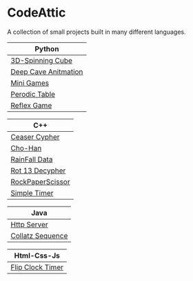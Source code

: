 # CodeAttic
A collection of small projects built in many different languages.

| Python |
|--------|
|[3D-Spinning Cube](https://github.com/Lokonco/CodeAttic/blob/main/Python/3D-SpinningCube.py) |
|[Deep Cave Anitmation](https://github.com/Lokonco/CodeAttic/blob/main/Python/DeepCaveAnimation.py) |
|[Mini Games](https://github.com/Lokonco/CodeAttic/blob/main/Python/MiniGames.py) |
|[Perodic Table](https://github.com/Lokonco/CodeAttic/blob/main/Python/PerodicTable.py) |
|[Reflex Game](https://github.com/Lokonco/CodeAttic/blob/main/Python/ReflexGame.py) |

| C++ |
|-----|
|[Ceaser Cypher](https://github.com/Lokonco/CodeAttic/blob/main/C%2B%2B/CeaserCypher.cpp)    |
|[Cho-Han](https://github.com/Lokonco/CodeAttic/blob/main/C%2B%2B/Cho-Han.cpp)     |
|[RainFall Data](https://github.com/Lokonco/CodeAttic/blob/main/C%2B%2B/rainfalldata.cpp)     |
|[Rot 13 Decypher](https://github.com/Lokonco/CodeAttic/blob/main/C%2B%2B/rot13Decypher.cpp)     |
|[RockPaperScissor](https://github.com/Lokonco/CodeAttic/blob/main/C%2B%2B/rps.cpp)     |
|[Simple Timer](https://github.com/Lokonco/CodeAttic/blob/main/C%2B%2B/simpletimer.cpp)     |

|Java|
|----|
|[Http Server](https://github.com/Lokonco/CodeAttic/blob/main/Java/HttpServer.java) |
|[Collatz Sequence](https://github.com/Lokonco/CodeAttic/blob/main/Java/CollatzSequence.java) |

|Html-Css-Js|
|-----------|
|[Flip Clock Timer](https://github.com/Lokonco/CodeAttic/tree/main/Html-Css-Js-Ts/FlipClockTimer) |
